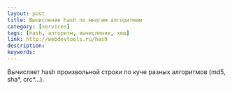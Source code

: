 ```yaml
---
layout: post
title: Вычисление hash по многим алгоритмам
category: [services]
tags: [hash, алгоритм, вычисление, хеш]
link: http://webdevtools.ru/hash
description:
keywords:
---
```


<p>Вычисляет hash произвольной строки по куче разных алгоритмов (md5, sha*, crc*...).</p>

